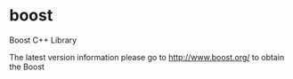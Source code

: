 # boost
Boost C++ Library

The latest version information please go to http://www.boost.org/ to obtain the Boost
